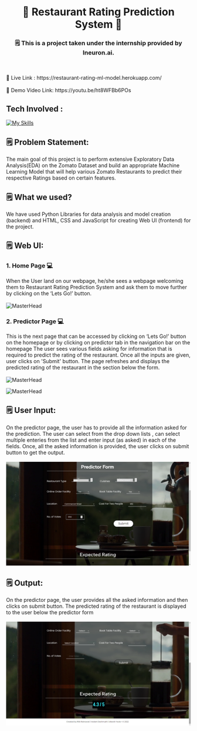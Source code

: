 <h1 align="center"> 👋 Restaurant Rating Prediction System 👋</h1>
<h3 align="center">🗒 This is a project taken under the internship provided by Ineuron.ai.</h3>
<br><br>
🔗 Live Link : https://restaurant-rating-ml-model.herokuapp.com/  <br>
<br>
🔗 Demo Video Link: https://youtu.be/ht8WFBb6POs 

## Tech Involved :
[![My Skills](https://skills.thijs.gg/icons?i=python,flask,html,css,js,vscode,git,github,heroku&theme=light)](https://skills.thijs.gg)

## 🗒 Problem Statement:<br>

The main goal of this project is to perform extensive Exploratory Data Analysis(EDA) on
the Zomato Dataset and build an appropriate Machine Learning Model that will help
various Zomato Restaurants to predict their respective Ratings based on certain
features.
## 🗒 What we used? <br>
We have used Python Libraries for data analysis and model creation (backend) and HTML, CSS and JavaScript for creating Web UI (frontend) for the project.

## 🗒 Web UI: <br>

### 1. Home Page 💻<br>
When the User land on our webpage, he/she sees a webpage welcoming them to Restaurant Rating Prediction System and ask them to move further by clicking on the ‘Lets Go!’ button.
<br><br>
![MasterHead](https://github.com/RitikRatnawat/Restaurant-Rating-Prediction/blob/d1c54a8d739a84ddde3be92c3d5a8d97894475c1/static/images/readme_imgs/des1.gif)
<br>
### 2. Predictor Page 💻<br>
This is the next page that can be accessed by clicking on ‘Lets Go!’ button on the homepage or by clicking on predictor tab in the navigation bar on the homepage The user sees various fields asking for information that is required to predict the rating of the restaurant. Once all the inputs are given, user clicks on 'Submit' button. The page refreshes and displays the predicted rating of the restaurant in the section below the form.<br>
<br>
![MasterHead](https://github.com/RitikRatnawat/Restaurant-Rating-Prediction/blob/d1c54a8d739a84ddde3be92c3d5a8d97894475c1/static/images/readme_imgs/des2.gif)
<br>

![MasterHead](https://github.com/RitikRatnawat/Restaurant-Rating-Prediction/blob/d1c54a8d739a84ddde3be92c3d5a8d97894475c1/static/images/readme_imgs/des3.gif)
<br>
          
 ## 🗒 User Input: <br>
 On the predictor page, the user has to provide all the information asked for the prediction. The user can select from the drop down lists , can select multiple enteries from the list and enter input (as asked) in each of the fields. Once, all the asked information is provided, the user clicks on submit button to get the output.<br>
 <br>
 <img alt = "user_input.png" src = "https://github.com/RitikRatnawat/Restaurant-Rating-Prediction/blob/d1c54a8d739a84ddde3be92c3d5a8d97894475c1/static/images/readme_imgs/userinput.png">
<br>
## 🗒 Output: <br>
On the predictor page, the user provides all the asked information and then clicks on submit button. The predicted rating  of the restaurant is displayed to the user below the predictor form <br><br>
<img alt = "user_output.png" src = "https://github.com/RitikRatnawat/Restaurant-Rating-Prediction/blob/d1c54a8d739a84ddde3be92c3d5a8d97894475c1/static/images/readme_imgs/useroutput.png">
